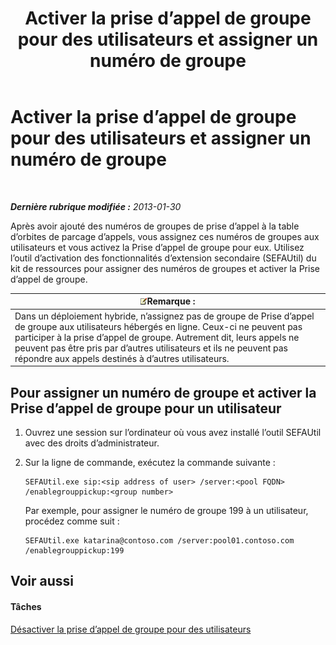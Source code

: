 ﻿---
title: Activer la prise d’appel de groupe pour des utilisateurs et assigner un numéro de groupe
TOCTitle: Activer la prise d’appel de groupe pour des utilisateurs et assigner un numéro de groupe
ms:assetid: c33bb6c2-d43b-4fb6-a0fa-6d82a7b09abe
ms:mtpsurl: https://technet.microsoft.com/fr-fr/library/JJ945650(v=OCS.15)
ms:contentKeyID: 53095518
ms.date: 05/20/2016
mtps_version: v=OCS.15
ms.translationtype: HT
---

# Activer la prise d’appel de groupe pour des utilisateurs et assigner un numéro de groupe

 

_**Dernière rubrique modifiée :** 2013-01-30_

Après avoir ajouté des numéros de groupes de prise d’appel à la table d’orbites de parcage d’appels, vous assignez ces numéros de groupes aux utilisateurs et vous activez la Prise d’appel de groupe pour eux. Utilisez l’outil d’activation des fonctionnalités d’extension secondaire (SEFAUtil) du kit de ressources pour assigner des numéros de groupes et activer la Prise d’appel de groupe.

<table>
<thead>
<tr class="header">
<th><img src="images/Gg398920.note(OCS.15).gif" title="note" alt="note" />Remarque :</th>
</tr>
</thead>
<tbody>
<tr class="odd">
<td>Dans un déploiement hybride, n’assignez pas de groupe de Prise d’appel de groupe aux utilisateurs hébergés en ligne. Ceux-ci ne peuvent pas participer à la prise d’appel de groupe. Autrement dit, leurs appels ne peuvent pas être pris par d’autres utilisateurs et ils ne peuvent pas répondre aux appels destinés à d’autres utilisateurs.</td>
</tr>
</tbody>
</table>


## Pour assigner un numéro de groupe et activer la Prise d’appel de groupe pour un utilisateur

1.  Ouvrez une session sur l’ordinateur où vous avez installé l’outil SEFAUtil avec des droits d’administrateur.

2.  Sur la ligne de commande, exécutez la commande suivante :
    
        SEFAUtil.exe sip:<sip address of user> /server:<pool FQDN> /enablegrouppickup:<group number>
    
    Par exemple, pour assigner le numéro de groupe 199 à un utilisateur, procédez comme suit :
    
        SEFAUtil.exe katarina@contoso.com /server:pool01.contoso.com /enablegrouppickup:199 

## Voir aussi

#### Tâches

[Désactiver la prise d’appel de groupe pour des utilisateurs](lync-server-2013-disable-group-call-pickup-for-users.md)

